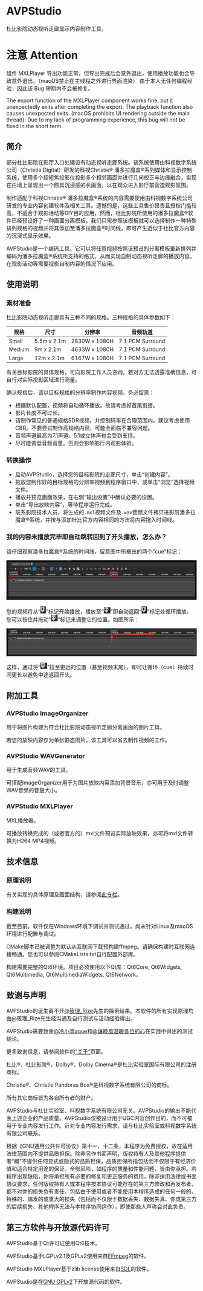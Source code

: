 # AVPStudio
杜比影院动态视听走廊显示内容制作工具。

# 注意 Attention
组件 MXLPlayer 导出功能正常，但导出完成后会意外退出，使用播放功能也会导致意外退出。（macOS禁止在主线程之外进行界面渲染）
由于本人无任何编程经验，因此该 Bug 短期内不会被修复。

The export function of the MXLPlayer component works fine, but it unexpectedly exits after completing the export. The playback function also causes unexpected exits. (macOS prohibits UI rendering outside the main thread). 
Due to my lack of programming experience, this bug will not be fixed in the short term.


## 简介
部分杜比影院在影厅入口处建设有动态视听走廊系统。该系统使用由科视数字系统公司（Christie Digital）研发的科视Christie® 潘多拉魔盒®系列媒体和显示控制系统，使用多个超短焦投影仪投影多个相邻画面并进行几何校正与边缘融合，实现在白墙上呈现出一个颇具沉浸感的长画面，以在观众进入影厅前营造观影氛围。

制作适配于科视Christie® 潘多拉魔盒®系统的内容需要使用由科视数字系统公司研发的专业内容创建软件及相关工具。遗憾的是，这些工具售价昂贵且授权门槛较高，不适合于观影活动等DIY目的应用。然而，杜比影院所使用的潘多拉魔盒®软件已经预设好了一种画面分离模板，我们只需参照该模板就可以选择制作一种特殊排列规格的视频并将其添加至潘多拉魔盒®时间线，即可产生近似于杜比官方内容的沉浸式显示效果。

AVPStudio是一个编码工具。它可以将任意视频按照该预设的分离模板重新排列并编码为潘多拉魔盒®系统所支持的格式，从而实现自制动态视听走廊的播放内容，在观影活动等需要投影自制内容的情况下应用。

## 使用说明

### 素材准备
杜比影院动态视听走廊具有三种不同的规格。三种规格的具体参数如下：

| 规格   | 尺寸        | 分辨率        | 音频轨道         |
| ------ | ----------- | ------------- | ---------------- |
| Small  | 5.5m x 2.1m | 2830W x 1080H | 7.1 PCM Surround |
| Medium | 9m x 2.1m   | 4633W x 1080H | 7.1 PCM Surround |
| Large  | 12m x 2.1m  | 6167W x 1080H | 7.1 PCM Surround |

有关目标影院的具体规格，可向影院工作人员咨询。若对方无法透露准确信息，可自行对实际投影区域进行测量。

确认规格后，请以目标规格的分辨率制作内容视频。务必留意：

- 根据默认配置，视频将自动循环播放。故请考虑好首尾衔接。
- 影片长度不可过长。
- 请制作常见的普通规格SDR视频，并控制码率在合理范围内。建议考虑使用CBR。不要尝试制作高规格内容，可能会面临不兼容问题。
- 音频声道最高为7.1声道。5.1或立体声也会受到支持。
- 尽可能调低音频音量。否则会影响影厅内观影体验。

### 转换操作
- 启动AVPStudio，选择您的目标影院的走廊尺寸，单击“创建内容”。
- 拖放您制作好的目标规格的分辨率视频到程序窗口中，或单击“浏览”选择视频文件。
- 播放并预览画面效果，在右侧“输出设置”中确认必要的设置。
- 单击“导出放映内容”，等待程序运行完成。
- 联系影院技术人员，将生成的```.mxl```视频文件及```.wav```音频文件拷贝进影院潘多拉魔盒®系统，并按与添加杜比官方内容相同的方法将内容拖入时间线。

### 我的内容未播放完毕即自动跳转回到了开头播放，怎么办？
请仔细观察潘多拉魔盒®系统的时间线，留意图中所框出的两个“cue”标记：

![](images/pandorasbox_timeline_mark_hint.jpg)

您的视频将从“![](images/pandorasbox_start_mark.png)”标记开始播放，播放至“![](images/pandorasbox_cue_mark.png)”即自动返回“![](images/pandorasbox_start_mark.png)”标记处循环播放。您可以按住并拖动“![](images/pandorasbox_cue_mark.png)”标记来调整它的位置。如图所示：

![](images/pandorasbox_drag_cue.jpg)

这样，通过将“![](images/pandorasbox_cue_mark.png)”拉至更远的位置（甚至视频末尾），即可让循环（cue）持续时间更长以避免中途返回开头。

## 附加工具

### AVPStudio ImageOrganizer
用于将图片构建为符合杜比影院动态视听走廊分离画面的图片工具。

若您的放映内容仅为单张静态图片，该工具可以省去制作视频的工作。

### AVPStudio WAVGenerator
用于生成音频WAV的工具。

可搭配ImageOrganizer用于为图片放映内容添加背景音乐，亦可用于及时调整WAV音频的音量大小。

### AVPStudio MXLPlayer
MXL播放器。

可播放转换完成的（或者官方的）mxl文件预览实际放映效果，亦可将mxl文件转换为H264 MP4视频。

## 技术信息

### 原理说明
有关实现的具体原理及画面结构，请参阅[此专栏](https://www.bilibili.com/read/cv27334455/)。

### 构建说明
截至目前，软件仅在Windows环境下调试并测试通过，尚未针对Linux及macOS环境进行配置与调试。

CMake脚本已被调整为默认从互联网下载预构建ffmpeg。请确保构建时互联网连接畅通。您也可以参阅CMakeLists.txt自行配置外部库。

构建需要完整的Qt6环境。项目必须使用以下Qt库：Qt6Core, Qt6Widgets, Qt6Multimedia, Qt6MultimediaWidgets, Qt6Network。

## 致谢与声明

AVPStudio的诞生离不开[@筱理_Rize](https://space.bilibili.com/3848521/)先生的探索结果。本软件的所有实现原理均由@筱理_Rize先生经沟通及自行测试与活动经验得出。

AVPStudio需要致谢[@冷小鸢aque](https://space.bilibili.com/27063907/)和[@讓晚風温暖各位的心](https://space.bilibili.com/122957742/)在实践中得出的测试结论。

更多致谢信息，请参阅软件的[“关于”](res/texts/aboutinfo_zh_CN.md)页面。

杜比®、杜比影院®、Dolby®、Dolby Cinema®是杜比实验室国际有限公司的注册商标。

Christie®、Christie Pandoras Box®是科视数字系统有限公司的商标。

所有其它商标皆为各自所有者的财产。

AVPStudio与杜比实验室、科视数字系统有限公司无关。AVPStudio的输出不能代表上述企业的产品质量。AVPStudio仅被设计用于UGC内容创作目的，而不可被用于专业内容发行工作。针对专业内容发行需求，请与杜比实验室或科视数字系统有限公司联系。

根据《GNU通用公共许可协议》第十一、十二条，本程序为免费授权，故在适用法律范围内不提供品质担保。除非另作书面声明，版权持有人及其他程序提供者“概”不提供任何显式或隐式的品质担保，品质担保所指包括而不仅限于有经济价值和适合特定用途的保证。全部风险，如程序的质量和性能问题，皆由你承担。若程序出现缺陷，你将承担所有必要的修复和更正服务的费用。除非适用法律或书面协议要求，任何版权持有人或本程序按本协议可能存在的第三方修改和再发布者，都不对你的损失负有责任，包括由于使用或者不能使用本程序造成的任何一般的、特殊的、偶发的或重大的损失（包括而不仅限于数据丢失、数据失真、你或第三方的后续损失、其他程序无法与本程序协同运作），即使那些人声称会对此负责。

## 第三方软件与开放源代码许可

AVPStudio基于Qt许可证使用Qt6技术。

AVPStudio基于LGPLv2.1及GPLv2使用来自[FFmpeg](https://ffmpeg.org/)的软件。

AVPStudio MXLPlayer基于zlib license使用来自[SDL](https://www.libsdl.org/)的软件。

AVPStudio是在[GNU GPLv2](https://www.gnu.org/licenses/old-licenses/gpl-2.0.html#SEC1)下开放源代码的软件。
